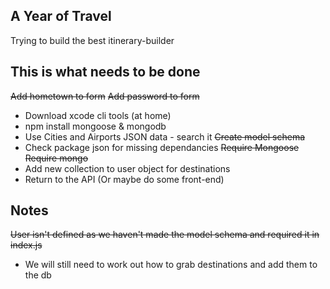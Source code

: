 ## A Year of Travel

Trying to build the best itinerary-builder

## This is what needs to be done

~~Add hometown to form~~
~~Add password to form~~
* Download xcode cli tools (at home)
* npm install mongoose & mongodb
* Use Cities and Airports JSON data - search it
~~Create model schema~~
* Check package json for missing dependancies
~~Require Mongoose~~
~~Require mongo~~
* Add new collection to user object for destinations
* Return to the API (Or maybe do some front-end)


## Notes
~~User isn't defined as we haven't made the model schema and required it in index.js~~
* We will still need to work out how to grab destinations and add them to the db
